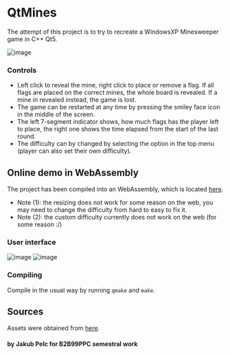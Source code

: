 # QtMines

The attempt of this project is to try to recreate a WindowsXP Minesweeper game in C++ Qt5.

![image](https://github.com/kubakubakuba/QtMines/assets/13603688/c281cbd4-f161-4347-92fb-525f60a3c105)

### Controls
- Left click to reveal the mine, right click to place or remove a flag. If all flags are placed on the correct mines, the whole board is revealed.
If a mine in revealed instead, the game is lost.
- The game can be restarted at any time by pressing the smiley face icon in the middle of the screen.
- The left 7-segment indicator shows, how much flags has the player left to place, the right one shows the time elapsed from the start of the last round.
- The difficulty can by changed by selecting the option in the top menu (player can also set their own difficulty).

## Online demo in WebAssembly

The project has been compiled into an WebAssembly, which is located [here](http://vps.swpelc.eu/ctu/minesweeper/).
- Note (1): the resizing does not work for some reason on the web, you may need to change the difficulty from hard to easy to fix it.
- Note (2): the custom difficulty currently does not work on the web (for some reason :/)

### User interface

![image](https://github.com/kubakubakuba/QtMines/assets/13603688/3c38b27e-fe7a-4c66-8767-35bd548c2a4c)
![image](https://github.com/kubakubakuba/QtMines/assets/13603688/4980d425-e451-4177-944f-26dab4f69dff)


### Compiling
Compile in the usual way by running `qmake` and `make`.

## Sources
Assets were obtained from [here](https://github.com/ShizukuIchi/minesweeper/tree/master).

#### by Jakub Pelc for B2B99PPC semestral work

